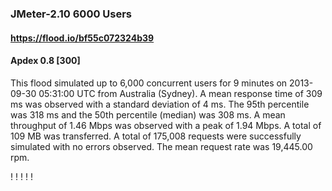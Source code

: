 
### JMeter-2.10 6000 Users
#### https://flood.io/bf55c072324b39
#### Apdex 0.8 [300]
This flood simulated up to 6,000 concurrent users for 9 minutes on  2013-09-30 05:31:00 UTC from Australia (Sydney). A mean response time of 309 ms was observed with a standard deviation of 4 ms. The 95th percentile was 318 ms and the 50th percentile (median) was 308 ms. A mean throughput of 1.46 Mbps was observed with a peak of 1.94 Mbps. A total of 109 MB was transferred. A total of 175,008 requests were successfully simulated with no errors observed. The mean request rate was 19,445.00 rpm. 

\![](./gc/bf55c072324b39/tenured_size.jpg)
\![](./gc/bf55c072324b39/collection_pause_time.jpg)
\![](./gc/bf55c072324b39/cpu_real.jpg)
\![](./gc/bf55c072324b39/promoted_size.jpg)
\![](./gc/bf55c072324b39/young_size.jpg)

